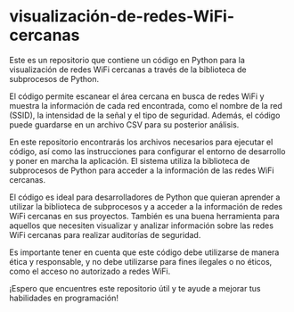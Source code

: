 # visualización-de-redes-WiFi-cercanas

Este es un repositorio que contiene un código en Python para la visualización de redes WiFi cercanas a través de la biblioteca de subprocesos de Python.

El código permite escanear el área cercana en busca de redes WiFi y muestra la información de cada red encontrada, como el nombre de la red (SSID), la intensidad de la señal y el tipo de seguridad. Además, el código puede guardarse en un archivo CSV para su posterior análisis.

En este repositorio encontrarás los archivos necesarios para ejecutar el código, así como las instrucciones para configurar el entorno de desarrollo y poner en marcha la aplicación. El sistema utiliza la biblioteca de subprocesos de Python para acceder a la información de las redes WiFi cercanas.

El código es ideal para desarrolladores de Python que quieran aprender a utilizar la biblioteca de subprocesos y a acceder a la información de redes WiFi cercanas en sus proyectos. También es una buena herramienta para aquellos que necesiten visualizar y analizar información sobre las redes WiFi cercanas para realizar auditorías de seguridad.

Es importante tener en cuenta que este código debe utilizarse de manera ética y responsable, y no debe utilizarse para fines ilegales o no éticos, como el acceso no autorizado a redes WiFi.

¡Espero que encuentres este repositorio útil y te ayude a mejorar tus habilidades en programación!
